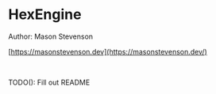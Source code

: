 # HexEngine

Author: Mason Stevenson

[https://masonstevenson.dev](https://masonstevenson.dev/)

<br>

TODO(): Fill out README